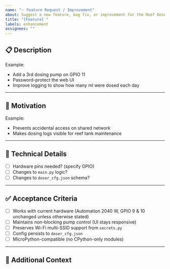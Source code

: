 ```yaml
---
name: "✨ Feature Request / Improvement"
about: Suggest a new feature, bug fix, or improvement for the Reef Doser project
title: "[Feature] "
labels: enhancement
assignees: ""
---
```


## 📋 Description
<!-- Clearly describe what you want to change or add -->

Example:  
- Add a 3rd dosing pump on GPIO 11  
- Password-protect the web UI  
- Improve logging to show how many ml were dosed each day  

---

## 🎯 Motivation
<!-- Why is this important? What problem does it solve? -->

Example:  
- Prevents accidental access on shared network  
- Makes dosing logs visible for reef tank maintenance  

---

## 🔧 Technical Details
<!-- If known, describe how it should be implemented (hardware pins, code modules, etc.) -->

- [ ] Hardware pins needed? (specify GPIO)  
- [ ] Changes to `main.py` logic?  
- [ ] Changes to `doser_cfg.json` schema?  

---

## ✅ Acceptance Criteria
<!-- Define what success looks like -->

- [ ] Works with current hardware (Automation 2040 W, GPIO 9 & 10 unchanged unless otherwise stated)  
- [ ] Maintains non-blocking pump control (UI stays responsive)  
- [ ] Preserves Wi-Fi multi-SSID support from `secrets.py`  
- [ ] Config persists to `doser_cfg.json`  
- [ ] MicroPython-compatible (no CPython-only modules)  

---

## 📎 Additional Context
<!-- Add screenshots, wiring diagrams, or example use cases -->
